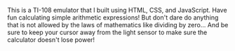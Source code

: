 This is a TI-108 emulator that I built using HTML, CSS, and JavaScript. Have fun calculating simple arithmetic expressions! But don't dare do anything that is not allowed by the laws of mathematics like dividing by zero... And be sure to keep your cursor away from the light sensor to make sure the calculator doesn't lose power!
